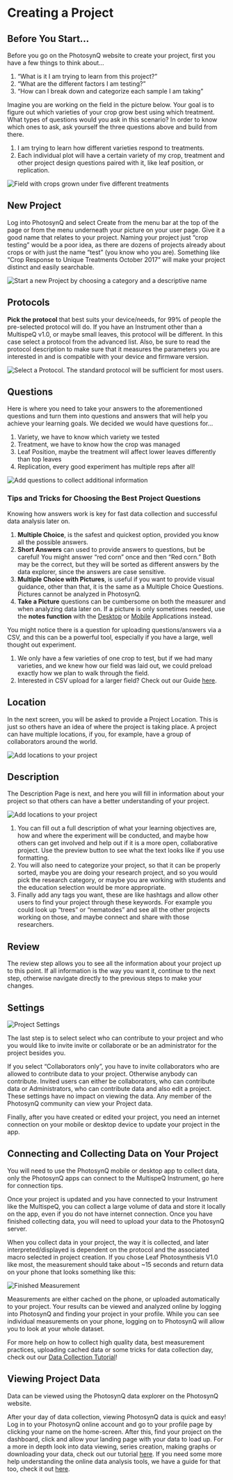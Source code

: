 # Creating a Project

## Before You Start…

Before you go on the PhotosynQ website to create your project, first you have a few things to think about…

1. “What is it I am trying to learn from this project?”
2. “What are the different factors I am testing?”
3. “How can I break down and categorize each sample I am taking”

Imagine you are working on the field in the picture below. Your goal is to figure out which varieties of your crop grow best using which treatment. What types of questions would you ask in this scenario? In order to know which ones to ask, ask yourself the three questions above and build from there.

1. I am trying to learn how different varieties respond to treatments.
2. Each individual plot will have a certain variety of my crop, treatment and other project design questions paired with it, like leaf position, or replication.

![Field with crops grown under five different treatments](./images/projects-field-with-different-treatments.png)

## New Project

Log into PhotosynQ and select Create from the menu bar at the top of the page or from the menu underneath your picture on your user page. Give it a good name that relates to your project. Naming your project just “crop testing”  would be a poor idea, as there are dozens of projects already about crops or with just the name “test” (you know who you are). Something like “Crop Response to Unique Treatments October 2017” will make your project distinct and easily searchable.

![Start a new Project by choosing a category and a descriptive name](./images/projects-new-project.png)

## Protocols

**Pick the protocol** that best suits your device/needs, for 99% of people the pre-selected protocol will do. If you have an Instrument other than a MultispeQ v1.0, or maybe small leaves, this protocol will be different. In this case select a protocol from the advanced list. Also, be sure to read the protocol description to make sure that it measures the parameters you are interested in and is compatible with your device and firmware version.

![Select a Protocol. The standard protocol will be sufficient for most users.](./images/projects-select-protocol.png)

## Questions

Here is where you need to take your answers to the aforementioned questions and turn them into questions and answers that will help you achieve your learning goals. We decided we would have questions for…

1. Variety, we have to know which variety we tested
2. Treatment, we have to know how the crop was managed
3. Leaf Position, maybe the treatment will affect lower leaves differently than top leaves
4. Replication, every good experiment has multiple reps after all!

![Add questions to collect additional information](./images/projects-add-questions.png)

### Tips and Tricks for Choosing the Best Project Questions

Knowing how answers work is key for fast data collection and successful data analysis later on.

1. **Multiple Choice**, is the safest and quickest option, provided you know all the possible answers.
2. **Short Answers**  can used to provide answers to questions, but be careful! You might answer “red corn” once and then “Red corn.” Both may be the correct, but they will be sorted as different answers by the data explorer, since the answers are case sensitive.
3. **Multiple Choice with Pictures**, is useful if you want to provide visual guidance, other than that, it is the same as a Multiple Choice Questions. Pictures cannot be analyzed in PhotosynQ.
4. **Take a Picture** questions can be cumbersome on both the measurer and when analyzing data later on. If a picture is only sometimes needed, use the **notes function** with the [Desktop](../desktop-application/adding-notes-and-pictures.md) or [Mobile](../mobile-application/adding-notes-and-pictures.md) Applications instead.

You might notice there is a question for uploading questions/answers via a CSV, and this can be a powerful tool, especially if you have a large, well thought out experiment.

1. We only have a few varieties of one crop to test, but if we had many varieties, and we knew how our field was laid out, we could preload exactly how we plan to walk through the field.
2. Interested in CSV upload for a larger field? Check out our Guide [here](https://photosynqprod.s3.amazonaws.com/files/specialfeatures/uploading-project-questions-as-a-csv.pdf).

## Location

In the next screen, you will be asked to provide a Project Location. This is just so others have an idea of where the project is taking place. A project can have multiple locations, if you, for example, have a group of collaborators around the world.

![Add locations to your project](./images/projects-add-location.png)

## Description

The Description Page is next, and here you will fill in information about your project so that others can have a better understanding of your project.

![Add locations to your project](./images/projects-add-description.png)

1. You can fill out a full description of what your learning objectives are, how and where the experiment will be conducted, and maybe how others can get involved and help out if it is a more open, collaborative project. Use the preview button to see what the text looks like if you use formatting.
2. You will also need to categorize your project, so that it can be properly sorted, maybe you are doing your research project, and so you would pick the research category, or maybe you are working with students and the education selection would be more appropriate.
3. Finally add any tags you want, these are like hashtags and allow other users to find your project through these keywords. For example you could look up “trees” or “nematodes” and see all the other projects working on those, and maybe connect and share with those researchers.

## Review

The review step allows you to see all the information about your project up to this point. If all information is the way you want it, continue to the next step, otherwise navigate directly to the previous steps to make your changes.

## Settings

![Project Settings](./images/projects-settings.png)

The last step is to select select who can contribute to your project and who you would like to  invite invite or collaborate or be an administrator for the project besides you.

If you select “Collaborators only”, you have to invite collaborators who are allowed to contribute data to your project. Otherwise anybody can contribute. Invited users can either be collaborators, who can contribute data or Administrators, who can contribute data and also edit a project. These settings have no impact on viewing the data. Any member of the PhotosynQ community can view your Project data.

Finally, after you have created or edited your project, you need an internet connection on your mobile or desktop device to update your project in the app.

## Connecting and Collecting Data on Your Project

You will need to use the PhotosynQ mobile or desktop app to collect data, only the PhotosynQ apps can connect to the MultispeQ Instrument, go here for connection tips.

Once your project is updated and you have connected to your Instrument like the MultispeQ, you can collect a large volume of data and store it locally on the app, even if you do not have internet connection. Once you have finished collecting data, you will need to upload your data to the PhotosynQ server.

When you collect data in your project, the way it is collected, and later interpreted/displayed is dependent on the protocol and the associated macro selected in project creation. If you chose Leaf Photosynthesis V1.0 like most, the measurement should take about ~15 seconds and return data on your phone that looks something like this:

![Finished Measurement](./images/data-collection-results.jpg)


Measurements are either cached on the phone, or uploaded automatically to your project. Your results can be viewed and analyzed online by logging into PhotosynQ and finding your project in your profile. While you can see individual measurements on your phone, logging on to PhotosynQ will allow you to look at your whole dataset.

For more help on how to collect high quality data, best measurement practices, uploading cached data or some tricks for data collection day, check out our [Data Collection Tutorial](./data-collection.md)!

## Viewing Project Data

Data can be viewed using the PhotosynQ data explorer on the PhotosynQ website.

After your day of data collection, viewing PhotosynQ data is quick and easy! Log in to your PhotosynQ online account and go to your profile page by clicking your name on the home-screen. After this, find your project on the dashboard, click and allow your landing page with your data to load up. For a more in depth look into data viewing, series creation, making graphs or downloading your data, check out our tutorial [here](./data-viewing.md). If you need some more help understanding the online data analysis tools, we have a guide for that too, check it out [here](./data-analysis.md).
